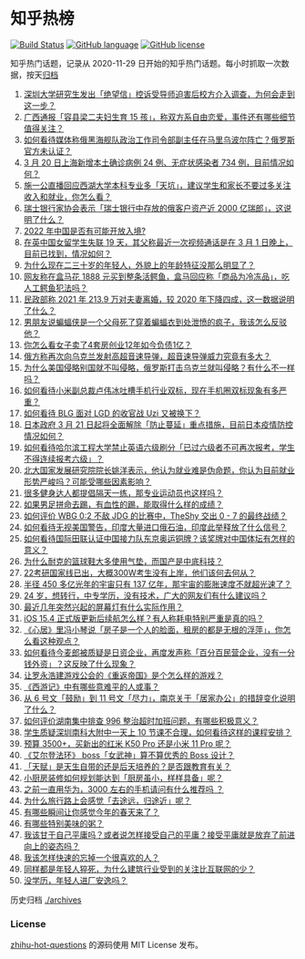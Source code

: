 # 知乎热榜
[![Build Status](https://github.com/ToWeLong/zhihu-hot-questions/workflows/CI/badge.svg)](https://github.com/ToWeLong/zhihu-hot-questions/actions)
[![GitHub language](https://img.shields.io/badge/language-golang-orange.svg)](https://golang.org/)
[![GitHub license](https://img.shields.io/github/license/ToWeLong/zhihu-hot-questions)](https://github.com/ToWeLong/zhihu-hot-questions/blob/main/LICENSE)

知乎热门话题，记录从 2020-11-29 日开始的知乎热门话题。每小时抓取一次数据，按天[归档](./archives)

<!-- BEGIN -->

1. [深圳大学研究生发出「绝望信」控诉受导师迫害后校方介入调查，为何会走到这一步？](https://www.zhihu.com/question/522590716)
1. [广西通报「容县梁二夫妇生育 15 孩」，称双方系自由恋爱，事件还有哪些细节值得关注？](https://www.zhihu.com/question/523092157)
1. [如何看待媒体称俄黑海舰队政治工作司令部副主任在马里乌波尔阵亡？俄罗斯官方未认证？](https://www.zhihu.com/question/523141235)
1. [3 月 20 日上海新增本土确诊病例 24 例、无症状感染者 734 例，目前情况如何？](https://www.zhihu.com/question/523162527)
1. [施一公直播回应西湖大学本科专业多「天坑」，建议学生和家长不要过多关注收入和就业，你怎么看？](https://www.zhihu.com/question/523109683)
1. [瑞士银行家协会表示「瑞士银行中存放的俄客户资产近 2000 亿瑞郎」，这说明了什么？](https://www.zhihu.com/question/522623877)
1. [2022 年中国是否有可能开放入境?](https://www.zhihu.com/question/517046242)
1. [在英中国女留学生失联 19 天，其父称最近一次视频通话是在 3 月 1 日晚上，目前已找到，情况如何？](https://www.zhihu.com/question/523051267)
1. [为什么现在二三十岁的年轻人，外貌上的年龄特征没那么明显了？](https://www.zhihu.com/question/495295446)
1. [网友称在盒马花 1888 元买到整条活鳄鱼，盒马回应称「商品为冷冻品」，吃人工鳄鱼犯法吗？](https://www.zhihu.com/question/523041503)
1. [民政部称 2021 年 213.9 万对夫妻离婚，较 2020 年下降四成，这一数据说明了什么？](https://www.zhihu.com/question/523057736)
1. [男朋友说蝙蝠侠是一个父母死了穿着蝙蝠衣到处泄愤的疯子，我该怎么反驳他？](https://www.zhihu.com/question/402950168)
1. [你怎么看女子卖了4套房创业12年如今负债1亿？](https://www.zhihu.com/question/522655328)
1. [俄方称再次向乌克兰发射高超音速导弹，超音速导弹威力究竟有多大？](https://www.zhihu.com/question/523058671)
1. [为什么美国侵略别国就不叫侵略，俄罗斯打击乌克兰就叫侵略？有什么不一样吗？](https://www.zhihu.com/question/521818786)
1. [如何看待小米副总裁卢伟冰吐槽手机行业双标，现在手机圈双标现象有多严重？](https://www.zhihu.com/question/432220305)
1. [如何看待 BLG 面对 LGD 的收官战 Uzi 又被换下？](https://www.zhihu.com/question/522969026)
1. [日本政府 3 月 21 日起将全面解除「防止蔓延」重点措施，目前日本疫情防控情况如何？](https://www.zhihu.com/question/522507494)
1. [如何看待哈尔滨工程大学禁止英语六级刷分「已过六级者不可再次报考，学生不得连续报考六级」？](https://www.zhihu.com/question/522635113)
1. [北大国家发展研究院院长姚洋表示，他认为就业难是伪命题，你认为目前就业形势严峻吗？可能受哪些因素影响？](https://www.zhihu.com/question/522904163)
1. [很多健身达人都提倡隔天一练，那专业运动员也这样吗？](https://www.zhihu.com/question/483893796)
1. [如果男足拼命去踢，有血性的踢，能取得什么样的成绩？](https://www.zhihu.com/question/522557146)
1. [如何评价 WBG 0:2 不敌 JDG 的比赛中，TheShy 交出 0 - 7 的最终战绩？](https://www.zhihu.com/question/523078299)
1. [如何看待无视美国警告，印度大量进口俄石油，印度此举释放了什么信号？](https://www.zhihu.com/question/522906959)
1. [如何看待国际田联认证中国接力队东京奥运铜牌？该奖牌对中国体坛有怎样的意义？](https://www.zhihu.com/question/523196442)
1. [为什么耐克的篮球鞋大多使用气垫，而国产是中底科技？](https://www.zhihu.com/question/513089277)
1. [22考研国家线已出，大概300W考生没有上岸，他们该何去何从？](https://www.zhihu.com/question/521697296)
1. [半径 450 多亿光年的宇宙只有 137 亿年，那宇宙的膨胀速度不就超光速了？](https://www.zhihu.com/question/522820670)
1. [24 岁，想转行，中专学历，没有技术，广大的网友们有什么建议吗？](https://www.zhihu.com/question/498832150)
1. [最近几年突然兴起的屏幕灯有什么实际作用？](https://www.zhihu.com/question/392249286)
1. [iOS 15.4 正式版更新后续航怎么样？有人称耗电特别严重是真的吗？](https://www.zhihu.com/question/522032299)
1. [《心居》里冯小琴说「房子是一个人的脸面，租房的都是无根的浮萍」，你怎么看这种观点？](https://www.zhihu.com/question/522541207)
1. [如何看待今麦郎被质疑是日资企业，再度发声称「百分百民营企业，没有一分钱外资」？这反映了什么现象？](https://www.zhihu.com/question/523036517)
1. [让罗永浩建游戏公会的《重返帝国》是个怎么样的游戏？](https://www.zhihu.com/question/523052496)
1. [《西游记》中有哪些意难平的人或事？](https://www.zhihu.com/question/515751242)
1. [从 6 号文「鼓励」到 11 号文「尽力」，南京关于「居家办公」的措辞变化说明了什么？](https://www.zhihu.com/question/523123038)
1. [如何评价湖南集中排查 996 整治超时加班问题，有哪些积极意义？](https://www.zhihu.com/question/522748289)
1. [学生质疑深圳南科大附中一天上 10 节课不合理，如何看待这样的课程安排？](https://www.zhihu.com/question/522898161)
1. [预算 3500+，买新出的红米 K50 Pro 还是小米 11 Pro 呢？](https://www.zhihu.com/question/522574625)
1. [《艾尔登法环》 boss「女武神」算不算优秀的 Boss 设计？](https://www.zhihu.com/question/520523888)
1. [「天赋」是天生自带的还是后天培养的？是否跟教育有关？](https://www.zhihu.com/question/522332729)
1. [小厨房装修如何规划能达到「厨房虽小，样样具备」呢？](https://www.zhihu.com/question/522643911)
1. [之前一直用华为，3000 左右的手机请问有什么推荐吗 ？](https://www.zhihu.com/question/522205150)
1. [为什么旅行路上会感觉「去途远，归途近」呢？](https://www.zhihu.com/question/520140245)
1. [有哪些瞬间让你感觉今年的春天来了？](https://www.zhihu.com/question/522480699)
1. [有哪些特别美味的粥？](https://www.zhihu.com/question/298632677)
1. [我该甘于自己平庸吗？或者说怎样接受自己的平庸？接受平庸就是放弃了前进向上的姿态吗？](https://www.zhihu.com/question/523022232)
1. [我该怎样快速的忘掉一个很喜欢的人？](https://www.zhihu.com/question/523187251)
1. [同样都是年轻人猝死，为什么建筑行业受到的关注比互联网的少？](https://www.zhihu.com/question/518343280)
1. [没学历，年轻人进厂安逸吗？](https://www.zhihu.com/question/516673192)

<!-- END -->

历史归档 [./archives](./archives)


### License
[zhihu-hot-questions](https://github.com/towelong/zhihu-hot-questions) 的源码使用 MIT License 发布。